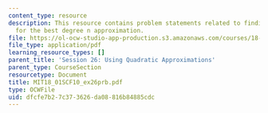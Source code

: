 ```yaml
---
content_type: resource
description: This resource contains problem statements related to finding a formula
  for the best degree n approximation.
file: https://ol-ocw-studio-app-production.s3.amazonaws.com/courses/18-01sc-single-variable-calculus-fall-2010/dfcfe7b27c373626da08816b84885cdc_MIT18_01SCF10_ex26prb.pdf
file_type: application/pdf
learning_resource_types: []
parent_title: 'Session 26: Using Quadratic Approximations'
parent_type: CourseSection
resourcetype: Document
title: MIT18_01SCF10_ex26prb.pdf
type: OCWFile
uid: dfcfe7b2-7c37-3626-da08-816b84885cdc
---
```

